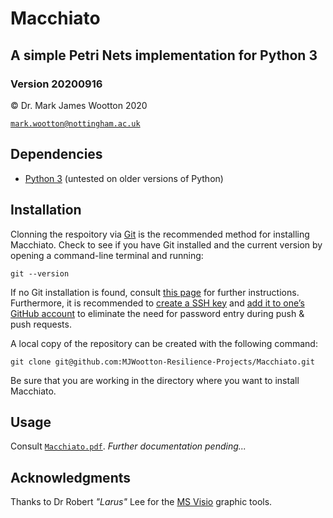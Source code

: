 # Macchiato
## A simple Petri Nets implementation for Python 3
### Version 20200916

© Dr. Mark James Wootton 2020

[`mark.wootton@nottingham.ac.uk`](mailto:mark.wootton@nottingham.ac.uk)

## Dependencies
* [Python 3](https://www.python.org) (untested on older versions of Python)

## Installation
Clonning the respoitory via [Git](https://git-scm.com) is the recommended method for installing Macchiato. Check to see if you have Git installed and the current version by opening a command-line terminal and running:
```
git --version
```
If no Git installation is found, consult [this page](https://git-scm.com/book/en/v2/Getting-Started-Installing-Git) for further instructions. Furthermore, it is recommended to [create a SSH key](https://docs.github.com/en/github/authenticating-to-github/generating-a-new-ssh-key-and-adding-it-to-the-ssh-agent) and [add it to one’s GitHub account](https://docs.github.com/en/github/authenticating-to-github/adding-a-new-ssh-key-to-your-github-account) to eliminate the need for password entry during push & push requests.

A local copy of the repository can be created with the following command:
```
git clone git@github.com:MJWootton-Resilience-Projects/Macchiato.git
```
Be sure that you are working in the directory where you want to install Macchiato. 

## Usage
Consult [`Macchiato.pdf`](Macchiato.pdf). *Further documentation pending...*

## Acknowledgments
Thanks to Dr Robert *"Larus"* Lee for the [MS Visio](https://www.microsoft.com/en/microsoft-365/visio/flowchart-software) graphic tools.
